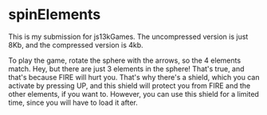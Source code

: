 spinElements
============

This is my submission for js13kGames. The uncompressed version is just 8Kb, and the compressed version is 4kb.

To play the game, rotate the sphere with the arrows, so the 4 elements match. Hey, but there are just 3 elements in the sphere! That's true, and that's because FIRE will hurt you. That's why there's a shield, which you can activate by pressing UP, and this shield will protect you from FIRE and the other elements, if you want to. However, you can use this shield for a limited time, since you will have to load it after.
